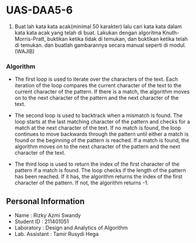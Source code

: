 # UAS-DAA5-6

1. Buat lah kata kata acak(minimal 50 karakter) lalu cari kata kata dalam kata kata acak yang telah di buat. Lakukan dengan algoritma Knuth-Morris-Pratt, buktikan ketika tidak di temukan, dan buktikan ketika telah di temukan. dan buatlah gambarannya secara manual seperti di modul.(WAJIB)

### Algorithm

* The first loop is used to iterate over the characters of the text. Each iteration of the loop compares the current character of the text to the current character of the pattern. If there is a match, the algorithm moves on to the next character of the pattern and the next character of the text.

* The second loop is used to backtrack when a mismatch is found. The loop starts at the last matching character of the pattern and checks for a match at the next character of the text. If no match is found, the loop continues to move backwards through the pattern until either a match is found or the beginning of the pattern is reached. If a match is found, the algorithm moves on to the next character of the pattern and the next character of the text.

* The third loop is used to return the index of the first character of the pattern if a match is found. The loop checks if the length of the pattern has been reached. If it has, the algorithm returns the index of the first character of the pattern. If not, the algorithm returns -1.

## Personal Information

- Name : Rizky Azmi Swandy
- Student ID : 211401051
- Laboratory : Design and Analytics of Algorithm
- Lab. Assistant : Tamir Rusydi Hega
